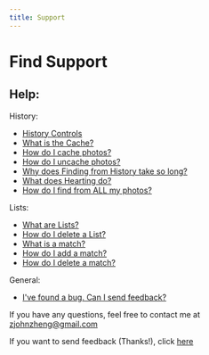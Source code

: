 ```yaml
---
title: Support
---
```


# Find Support
## Help:

History:
- [History Controls](https://zjohnzheng.github.io/FindHelp/History-HistoryControls.html)
- [What is the Cache?](https://zjohnzheng.github.io/FindHelp/History-WhatIsTheCache.html)
- [How do I cache photos?](https://zjohnzheng.github.io/FindHelp/History-CachePhotos.html)
- [How do I uncache photos?](https://zjohnzheng.github.io/FindHelp/History-UncachePhotos.html)
- [Why does Finding from History take so long?](https://zjohnzheng.github.io/FindHelp/History-TakeLongTime.html)
- [What does Hearting do?](https://zjohnzheng.github.io/FindHelp/History-Hearting.html)
- [How do I find from ALL my photos?](https://zjohnzheng.github.io/FindHelp/History-FindFromAllPhotos.html)

Lists:
- [What are Lists?](https://zjohnzheng.github.io/FindHelp/Lists-WhatAreLists.html)
- [How do I delete a List?](https://zjohnzheng.github.io/FindHelp/Lists-DeleteList.html)
- [What is a match?](https://zjohnzheng.github.io/FindHelp/Lists-WhatIsAMatch.html)
- [How do I add a match?](https://zjohnzheng.github.io/FindHelp/Lists-AddMatch.html)
- [How do I delete a match?](https://zjohnzheng.github.io/FindHelp/Lists-DeleteMatch.html)

General:
- [I've found a bug. Can I send feedback?](https://zjohnzheng.github.io/FindHelp/FoundBug-SendFeedback.html)

If you have any questions, feel free to contact me at zjohnzheng@gmail.com

If you want to send feedback (Thanks!), click [here](https://forms.gle/agdyoB9PFfnv8cU1A/)
